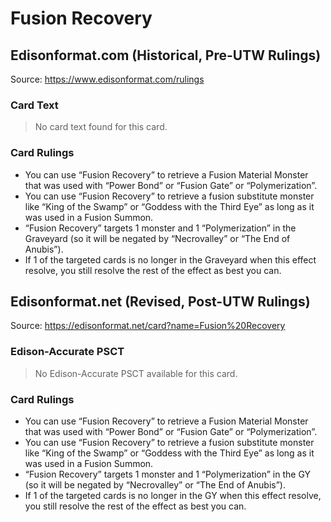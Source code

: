 # Fusion Recovery

## Edisonformat.com (Historical, Pre-UTW Rulings)

Source: https://www.edisonformat.com/rulings

### Card Text

> No card text found for this card.

### Card Rulings

*   You can use “Fusion Recovery” to retrieve a Fusion Material Monster that was used with “Power Bond” or “Fusion Gate” or “Polymerization”.
*   You can use “Fusion Recovery” to retrieve a fusion substitute monster like “King of the Swamp” or “Goddess with the Third Eye” as long as it was used in a Fusion Summon.
*   “Fusion Recovery” targets 1 monster and 1 “Polymerization” in the Graveyard (so it will be negated by “Necrovalley” or “The End of Anubis”).
*   If 1 of the targeted cards is no longer in the Graveyard when this effect resolve, you still resolve the rest of the effect as best you can.

## Edisonformat.net (Revised, Post-UTW Rulings)

Source: https://edisonformat.net/card?name=Fusion%20Recovery

### Edison-Accurate PSCT

> No Edison-Accurate PSCT available for this card.

### Card Rulings

*   You can use “Fusion Recovery” to retrieve a Fusion Material Monster that was used with “Power Bond” or “Fusion Gate” or “Polymerization”.
*   You can use “Fusion Recovery” to retrieve a fusion substitute monster like “King of the Swamp” or “Goddess with the Third Eye” as long as it was used in a Fusion Summon.
*   “Fusion Recovery” targets 1 monster and 1 “Polymerization” in the GY (so it will be negated by “Necrovalley” or “The End of Anubis”).
*   If 1 of the targeted cards is no longer in the GY when this effect resolve, you still resolve the rest of the effect as best you can.
            